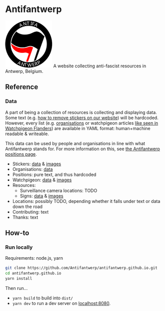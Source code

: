 # Antifantwerp

<img src="src/assets/antifa.svg" width="150px" alt="An antifa logo: a white circle with a black border. Within the circle is a black flag on the front, and left-below-behind it a red one. The top of the circle says Antifa, the bottom says Antwerp" />
A website collecting anti-fascist resources in Antwerp, Belgium.

## Reference
### Data
A part of being a collection of resources is collecting and displaying data. Some text (e.g. [how to remove stickers on our website](https://www.antifantwerp.org/stickers/#howto)) will be hardcoded. However, every list (e.g. [organisations](https://www.antifantwerp.org/organisations/) or watchpigeon articles [like seen in Watchpigeon Flanders](https://www.antifantwerp.org/watchpigeon/flanders/)) are available in YAML format: human+machine readable & writeable.

This data can be used by people and organisations in line with what Antifantwerp stands for. For more information on this, see [the Antifantwerp positions page](https://www.antifantwerp.org/positions/).

- Stickers: [data](src/_data/stickers/) & [images](src/assets/stickers/)
- Organisations: [data](src/_data/organisations.yaml)
- Positions: pure text, and thus hardcoded
- Watchpigeon: [data](src/_data/parties/) & [images](src/assets/parties/)
- Resources:
    - Surveillance camera locations: TODO
    - Signs: [data](src/_data/fascist_emblems.yaml) & [images](src/assets/signs/)
- Locations: possibly TODO, depending whether it falls under text or data down the road
- Contributing: text
- Thanks: text

## How-to
### Run locally
Requirements: node.js, yarn

```bash
git clone https://github.com/Antifantwerp/antifantwerp.github.io.git
cd antifantwerp.github.io
yarn install
```
Then run...
- `yarn build` to build into `dist/`
- `yarn dev` to run a dev server on [localhost:8080](http://localhost:8080).

